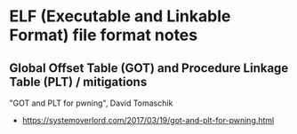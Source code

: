 # ELF (Executable and Linkable Format) file format notes

## Global Offset Table (GOT) and Procedure Linkage Table (PLT) / mitigations
"GOT and PLT for pwning", David Tomaschik
- https://systemoverlord.com/2017/03/19/got-and-plt-for-pwning.html
